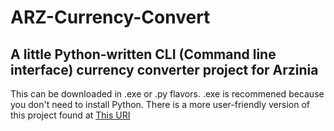 # ARZ-Currency-Convert
## A little Python-written CLI (Command line interface) currency converter project for Arzinia
This can be downloaded in .exe or .py flavors. .exe is recommened because you don't need to install Python.
There is a more user-friendly version of this project found at [This URI](https://arzinia.joshfold.com/currency-calculator)
